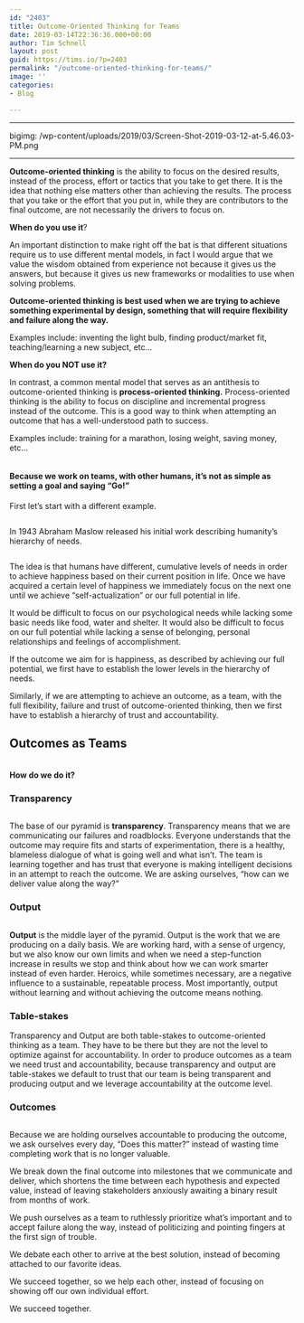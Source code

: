 ```yaml
---
id: "2403"
title: Outcome-Oriented Thinking for Teams
date: 2019-03-14T22:36:36.000+00:00
author: Tim Schnell
layout: post
guid: https://tims.io/?p=2403
permalink: "/outcome-oriented-thinking-for-teams/"
image: ''
categories:
- Blog

---
```

***

bigimg: /wp-content/uploads/2019/03/Screen-Shot-2019-03-12-at-5.46.03-PM.png

***

**Outcome-oriented thinking** is the ability to focus on the desired results, instead of the process, effort or tactics that you take to get there. It is the idea that nothing else matters other than achieving the results. The process that you take or the effort that you put in, while they are contributors to the final outcome, are not necessarily the drivers to focus on.

**When do you use it**?

An important distinction to make right off the bat is that different situations require us to use different mental models, in fact I would argue that we value the wisdom obtained from experience not because it gives us the answers, but because it gives us new frameworks or modalities to use when solving problems.

**Outcome-oriented thinking is best used when we are trying to achieve something experimental by design, something that will require flexibility and failure along the way.**

Examples include: inventing the light bulb, finding product/market fit, teaching/learning a new subject, etc…

**When do you NOT use it?**

In contrast, a common mental model that serves as an antithesis to outcome-oriented thinking is **process-oriented thinking.** Process-oriented thinking is the ability to focus on discipline and incremental progress instead of the outcome. This is a good way to think when attempting an outcome that has a well-understood path to success.

Examples include: training for a marathon, losing weight, saving money, etc…<figure class="wp-block-image">

<img src="https://tims.io/wp-content/uploads/2019/03/Screen-Shot-2019-03-12-at-4.07.33-PM-1024x520.png" alt="" class="wp-image-2404" srcset="https://tims.io/wp-content/uploads/2019/03/Screen-Shot-2019-03-12-at-4.07.33-PM-1024x520.png 1024w, https://tims.io/wp-content/uploads/2019/03/Screen-Shot-2019-03-12-at-4.07.33-PM-300x152.png 300w, https://tims.io/wp-content/uploads/2019/03/Screen-Shot-2019-03-12-at-4.07.33-PM-768x390.png 768w, https://tims.io/wp-content/uploads/2019/03/Screen-Shot-2019-03-12-at-4.07.33-PM-830x421.png 830w, https://tims.io/wp-content/uploads/2019/03/Screen-Shot-2019-03-12-at-4.07.33-PM-230x117.png 230w, https://tims.io/wp-content/uploads/2019/03/Screen-Shot-2019-03-12-at-4.07.33-PM-350x178.png 350w, https://tims.io/wp-content/uploads/2019/03/Screen-Shot-2019-03-12-at-4.07.33-PM-480x244.png 480w" sizes="(max-width: 1024px) 100vw, 1024px" /> </figure>

#### Because we work on teams, with other humans, it’s not as simple as setting a goal and saying “Go!”

First let’s start with a different example. <figure class="wp-block-image">

<img src="https://tims.io/wp-content/uploads/2019/03/Screen-Shot-2019-03-12-at-4.15.28-PM-1024x391.png" alt="" class="wp-image-2406" srcset="https://tims.io/wp-content/uploads/2019/03/Screen-Shot-2019-03-12-at-4.15.28-PM-1024x391.png 1024w, https://tims.io/wp-content/uploads/2019/03/Screen-Shot-2019-03-12-at-4.15.28-PM-300x114.png 300w, https://tims.io/wp-content/uploads/2019/03/Screen-Shot-2019-03-12-at-4.15.28-PM-768x293.png 768w, https://tims.io/wp-content/uploads/2019/03/Screen-Shot-2019-03-12-at-4.15.28-PM-830x317.png 830w, https://tims.io/wp-content/uploads/2019/03/Screen-Shot-2019-03-12-at-4.15.28-PM-230x88.png 230w, https://tims.io/wp-content/uploads/2019/03/Screen-Shot-2019-03-12-at-4.15.28-PM-350x133.png 350w, https://tims.io/wp-content/uploads/2019/03/Screen-Shot-2019-03-12-at-4.15.28-PM-480x183.png 480w, https://tims.io/wp-content/uploads/2019/03/Screen-Shot-2019-03-12-at-4.15.28-PM.png 1180w" sizes="(max-width: 1024px) 100vw, 1024px" /> </figure>

In 1943 Abraham Maslow released his initial work describing humanity’s hierarchy of needs.<figure class="wp-block-image">

<img src="https://tims.io/wp-content/uploads/2019/03/Screen-Shot-2019-03-12-at-4.17.01-PM-1024x558.png" alt="" class="wp-image-2407" srcset="https://tims.io/wp-content/uploads/2019/03/Screen-Shot-2019-03-12-at-4.17.01-PM-1024x558.png 1024w, https://tims.io/wp-content/uploads/2019/03/Screen-Shot-2019-03-12-at-4.17.01-PM-300x163.png 300w, https://tims.io/wp-content/uploads/2019/03/Screen-Shot-2019-03-12-at-4.17.01-PM-768x418.png 768w, https://tims.io/wp-content/uploads/2019/03/Screen-Shot-2019-03-12-at-4.17.01-PM-830x452.png 830w, https://tims.io/wp-content/uploads/2019/03/Screen-Shot-2019-03-12-at-4.17.01-PM-230x125.png 230w, https://tims.io/wp-content/uploads/2019/03/Screen-Shot-2019-03-12-at-4.17.01-PM-350x191.png 350w, https://tims.io/wp-content/uploads/2019/03/Screen-Shot-2019-03-12-at-4.17.01-PM-480x262.png 480w" sizes="(max-width: 1024px) 100vw, 1024px" /> </figure>

The idea is that humans have different, cumulative levels of needs in order to achieve happiness based on their current position in life. Once we have acquired a certain level of happiness we immediately focus on the next one until we achieve “self-actualization” or our full potential in life.

It would be difficult to focus on our psychological needs while lacking some basic needs like food, water and shelter. It would also be difficult to focus on our full potential while lacking a sense of belonging, personal relationships and feelings of accomplishment.

If the outcome we aim for is happiness, as described by achieving our full potential, we first have to establish the lower levels in the hierarchy of needs.

Similarly, if we are attempting to achieve an outcome, as a team, with the full flexibility, failure and trust of outcome-oriented thinking, then we first have to establish a hierarchy of trust and accountability.

## Outcomes as Teams<figure class="wp-block-image">

<img src="https://tims.io/wp-content/uploads/2019/03/Screen-Shot-2019-03-12-at-4.28.29-PM-1024x504.png" alt="" class="wp-image-2409" srcset="https://tims.io/wp-content/uploads/2019/03/Screen-Shot-2019-03-12-at-4.28.29-PM-1024x504.png 1024w, https://tims.io/wp-content/uploads/2019/03/Screen-Shot-2019-03-12-at-4.28.29-PM-300x148.png 300w, https://tims.io/wp-content/uploads/2019/03/Screen-Shot-2019-03-12-at-4.28.29-PM-768x378.png 768w, https://tims.io/wp-content/uploads/2019/03/Screen-Shot-2019-03-12-at-4.28.29-PM-830x409.png 830w, https://tims.io/wp-content/uploads/2019/03/Screen-Shot-2019-03-12-at-4.28.29-PM-230x113.png 230w, https://tims.io/wp-content/uploads/2019/03/Screen-Shot-2019-03-12-at-4.28.29-PM-350x172.png 350w, https://tims.io/wp-content/uploads/2019/03/Screen-Shot-2019-03-12-at-4.28.29-PM-480x236.png 480w" sizes="(max-width: 1024px) 100vw, 1024px" /> </figure>

**How do we do it?**

### Transparency<figure class="wp-block-image">

<img src="https://tims.io/wp-content/uploads/2019/03/Screen-Shot-2019-03-12-at-4.51.33-PM-1024x493.png" alt="" class="wp-image-2410" srcset="https://tims.io/wp-content/uploads/2019/03/Screen-Shot-2019-03-12-at-4.51.33-PM-1024x493.png 1024w, https://tims.io/wp-content/uploads/2019/03/Screen-Shot-2019-03-12-at-4.51.33-PM-300x144.png 300w, https://tims.io/wp-content/uploads/2019/03/Screen-Shot-2019-03-12-at-4.51.33-PM-768x369.png 768w, https://tims.io/wp-content/uploads/2019/03/Screen-Shot-2019-03-12-at-4.51.33-PM-830x399.png 830w, https://tims.io/wp-content/uploads/2019/03/Screen-Shot-2019-03-12-at-4.51.33-PM-230x111.png 230w, https://tims.io/wp-content/uploads/2019/03/Screen-Shot-2019-03-12-at-4.51.33-PM-350x168.png 350w, https://tims.io/wp-content/uploads/2019/03/Screen-Shot-2019-03-12-at-4.51.33-PM-480x231.png 480w" sizes="(max-width: 1024px) 100vw, 1024px" /> </figure>

The base of our pyramid is **transparency**. Transparency means that we are communicating our failures and roadblocks. Everyone understands that the outcome may require fits and starts of experimentation, there is a healthy, blameless dialogue of what is going well and what isn’t. The team is learning together and has trust that everyone is making intelligent decisions in an attempt to reach the outcome. We are asking ourselves, “how can we deliver value along the way?”

### Output<figure class="wp-block-image">

<img src="https://tims.io/wp-content/uploads/2019/03/Screen-Shot-2019-03-12-at-5.03.27-PM-1024x498.png" alt="" class="wp-image-2411" srcset="https://tims.io/wp-content/uploads/2019/03/Screen-Shot-2019-03-12-at-5.03.27-PM-1024x498.png 1024w, https://tims.io/wp-content/uploads/2019/03/Screen-Shot-2019-03-12-at-5.03.27-PM-300x146.png 300w, https://tims.io/wp-content/uploads/2019/03/Screen-Shot-2019-03-12-at-5.03.27-PM-768x374.png 768w, https://tims.io/wp-content/uploads/2019/03/Screen-Shot-2019-03-12-at-5.03.27-PM-830x404.png 830w, https://tims.io/wp-content/uploads/2019/03/Screen-Shot-2019-03-12-at-5.03.27-PM-230x112.png 230w, https://tims.io/wp-content/uploads/2019/03/Screen-Shot-2019-03-12-at-5.03.27-PM-350x170.png 350w, https://tims.io/wp-content/uploads/2019/03/Screen-Shot-2019-03-12-at-5.03.27-PM-480x234.png 480w" sizes="(max-width: 1024px) 100vw, 1024px" /> </figure>

**Output** is the middle layer of the pyramid. Output is the work that we are producing on a daily basis. We are working hard, with a sense of urgency, but we also know our own limits and when we need a step-function increase in results we stop and think about how we can work smarter instead of even harder. Heroics, while sometimes necessary, are a negative influence to a sustainable, repeatable process. Most importantly, output without learning and without achieving the outcome means nothing.

### Table-stakes

Transparency and Output are both table-stakes to outcome-oriented thinking as a team. They have to be there but they are not the level to optimize against for accountability. In order to produce outcomes as a team we need trust and accountability, because transparency and output are table-stakes we default to trust that our team is being transparent and producing output and we leverage accountability at the outcome level.

### Outcomes<figure class="wp-block-image">

<img src="https://tims.io/wp-content/uploads/2019/03/Screen-Shot-2019-03-12-at-5.20.38-PM-1024x494.png" alt="" class="wp-image-2412" srcset="https://tims.io/wp-content/uploads/2019/03/Screen-Shot-2019-03-12-at-5.20.38-PM-1024x494.png 1024w, https://tims.io/wp-content/uploads/2019/03/Screen-Shot-2019-03-12-at-5.20.38-PM-300x145.png 300w, https://tims.io/wp-content/uploads/2019/03/Screen-Shot-2019-03-12-at-5.20.38-PM-768x370.png 768w, https://tims.io/wp-content/uploads/2019/03/Screen-Shot-2019-03-12-at-5.20.38-PM-830x400.png 830w, https://tims.io/wp-content/uploads/2019/03/Screen-Shot-2019-03-12-at-5.20.38-PM-230x111.png 230w, https://tims.io/wp-content/uploads/2019/03/Screen-Shot-2019-03-12-at-5.20.38-PM-350x169.png 350w, https://tims.io/wp-content/uploads/2019/03/Screen-Shot-2019-03-12-at-5.20.38-PM-480x231.png 480w" sizes="(max-width: 1024px) 100vw, 1024px" /> </figure>

Because we are holding ourselves accountable to producing the outcome, we ask ourselves every day, “Does this matter?” instead of wasting time completing work that is no longer valuable.

We break down the final outcome into milestones that we communicate and deliver, which shortens the time between each hypothesis and expected value, instead of leaving stakeholders anxiously awaiting a binary result from months of work.

We push ourselves as a team to ruthlessly prioritize what’s important and to accept failure along the way, instead of politicizing and pointing fingers at the first sign of trouble.

We debate each other to arrive at the best solution, instead of becoming attached to our favorite ideas.

We succeed together, so we help each other, instead of focusing on showing off our own individual effort.

We succeed together.